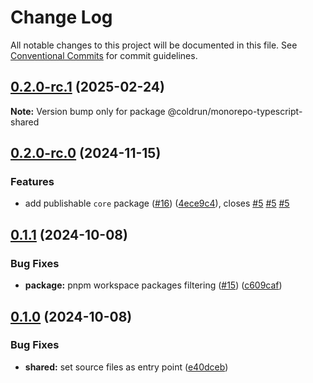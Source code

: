 # Change Log

All notable changes to this project will be documented in this file.
See [Conventional Commits](https://conventionalcommits.org) for commit guidelines.

## [0.2.0-rc.1](https://github.com/coldrun/monorepo-typescript/compare/v0.2.0-rc.0...v0.2.0-rc.1) (2025-02-24)

**Note:** Version bump only for package @coldrun/monorepo-typescript-shared

## [0.2.0-rc.0](https://github.com/coldrun/monorepo-typescript/compare/v0.1.1...v0.2.0-rc.0) (2024-11-15)

### Features

* add publishable `core` package ([#16](https://github.com/coldrun/monorepo-typescript/issues/16)) ([4ece9c4](https://github.com/coldrun/monorepo-typescript/commit/4ece9c484e0dcfebcb6f81f1bc5660617ce6ebdb)), closes [#5](https://github.com/coldrun/monorepo-typescript/issues/5) [#5](https://github.com/coldrun/monorepo-typescript/issues/5) [#5](https://github.com/coldrun/monorepo-typescript/issues/5)

## [0.1.1](https://github.com/coldrun/monorepo-typescript/compare/v0.1.0...v0.1.1) (2024-10-08)

### Bug Fixes

* **package:** pnpm workspace packages filtering ([#15](https://github.com/coldrun/monorepo-typescript/issues/15)) ([c609caf](https://github.com/coldrun/monorepo-typescript/commit/c609cafc74f7b97b914d4139bcc578b7fac69ccc))

## [0.1.0](https://github.com/coldrun/monorepo-typescript/compare/v0.0.4...v0.1.0) (2024-10-08)

### Bug Fixes

* **shared:** set source files as entry point ([e40dceb](https://github.com/coldrun/monorepo-typescript/commit/e40dceb3c7e712c15d0b53642c1a282d202b8afe))

